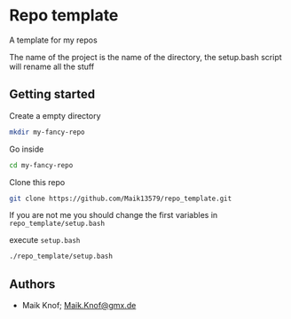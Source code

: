 # Repo template
A template for my repos

The name of the project is the name of the directory, the setup.bash script will rename all the stuff


## Getting started
Create a empty directory 
```bash
mkdir my-fancy-repo
```
Go inside
```bash
cd my-fancy-repo
```

Clone this repo
```bash
git clone https://github.com/Maik13579/repo_template.git
```

If you are not me you should change the first variables in `repo_template/setup.bash`

execute `setup.bash`
```bash
./repo_template/setup.bash
```

## Authors
 - Maik Knof; Maik.Knof@gmx.de

